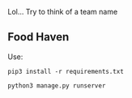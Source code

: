 Lol...
Try to think of a team name
## Food Haven

Use:

`pip3 install -r requirements.txt`

`python3 manage.py runserver`
